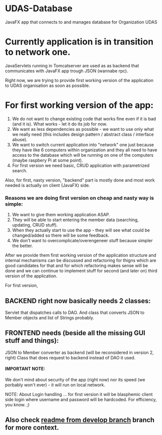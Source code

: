# UDAS-Database
JavaFX app that connects to and manages database for Organization UDAS


# Currently application is in transition to network one.

JavaServlets running in Tomcatserver are used as as backend that communicates with JavaFX app trough JSON (wannabe rpc).

Right now, we are trying to provide first working version of the application to UDAS organisation as soon as possible.

# For first working version of the app:

1. We do not want to change existing code that works fine even if it is bad (and it is). What works - let it do its job for now.
2. We want as less dependencies as possible - we want to use only what we really need 
(this includes design pattern / abstract class / interface abuse).
3. We want to switch current application into "network" one just because they have like 6 computers within organization
 and they all need to have access to the database which will be running on one of the computers (maybe raspbery Pi at some point).
4. For first version we need basic, CRUD application with parametrized search.

Also, for first, nasty version, "backend" part is mostly done and most work needed is actually on client (JavaFX) side.

### Reasons we are doing first version on cheap and nasty way is simple: 

1. We want to give them working application ASAP. 
2. They will be able to start entering the member data (searching, updating, CRUD stuff).
3. When they actually start to use the app - they will see what could be changed/added so there will be some feedback.
4. We don't want to overcomplicate/overengeneer stuff because simpler the better.

After we provide them first working version of the application structure and internal mechanisms can be discussed and refactoring 
for thigns which are good candidates for that and for which refactoring makes sense will be done and we can continue to implement 
stuff for second (and later on) third version of the application.

For first version, 

## BACKEND right now basically needs 2 classes:

Servlet that dispatches calls to DAO. 
And class that converts JSON to Member objects and list of Strings probably.

## FRONTEND needs (beside all the missing GUI stuff and things):
JSON to Member converter as backend (will be reconsidered in version 2, right)
Class that does request to backend instead of DAO it used.

#### IMPORTANT NOTE:
We don't mind about security of the app (right now) nor its speed (we porbably won't ever) - it will run on local network.


NOTE:
About Login handling ... for first version it will be blasphemic client side login where username and password will be hardcoded.
For efficiency, you know. ;)


## Also check [readme from develop branch](https://www.google.com) branch for more context.
